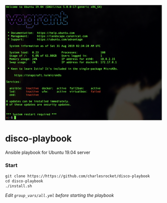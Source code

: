 <img src="screenshot.jpg" alt="screenshot">

# disco-playbook

Ansible playbook for Ubuntu 19.04 server

### Start

```
git clone https://https://github.com/charlesrocket/disco-playbook
cd disco-playbook
./install.sh
```

_Edit `group_vars/all.yml` before starting the playbook_
